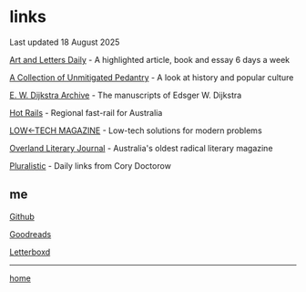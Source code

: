 # links

Last updated 18 August 2025

[Art and Letters Daily](https://aldaily.com) - A highlighted article, book and essay 6 days a week

[A Collection of Unmitigated Pedantry](https://acoup.blog) - A look at history and popular culture

[E. W. Dijkstra Archive](https://cs.utexas.edu/~EWD/welcome.html) - The manuscripts of Edsger W. Dijkstra

[Hot Rails](https://hotrails.net/) - Regional fast-rail for Australia

[LOW←TECH MAGAZINE](https://solar.lowtechmagazine.com/) - Low-tech solutions for modern problems

[Overland Literary Journal](https://overland.org.au/) - Australia's oldest radical literary magazine

[Pluralistic](https://pluralistic.net/) - Daily links from Cory Doctorow

## me

[Github](https://github.com/maxedahlgren)

[Goodreads](https://goodreads.com/user/show/110714051-max)

[Letterboxd](https://letterboxd.com/maxeda/)

---

[home](index.html)
